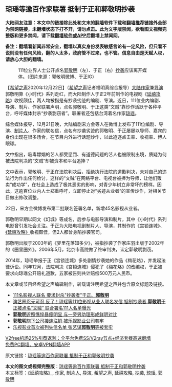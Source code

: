  <h2>琼瑶等逾百作家联署 抵制于正和郭敬明抄袭</h2> <p class="notice"><b>大陆网友注意：本文中的链接除此处和文末的<a href="https://github.com/bannedbook/fanqiang" >翻墙</a>软件下载和<a href="https://github.com/killgcd/justmysocks/blob/master/README.md">翻墙推荐</a>链接外全部为禁网链接，未翻墙状态下打不开，请勿点击。此为文字版禁闻，欲看图文视频完整版和更多禁闻，请下载<a href="https://github.com/bannedbook/fanqiang">翻墙软件或APP</a>后翻墙上禁闻网。</p><p>备注：翻墙看新闻非常安全，翻墙以真实身份发表敏感言论有一定风险，但只看不说则没有任何风险，翻的人太多，政府管不过来，也不管。信息自由是天赋人权，请放心大胆的翻墙。</b></p>  <div class="entry"> <figure><figcaption>111位业界人士公开点名<a href="https://www.bannedbook.org/bnews/tag/%e9%83%ad%e6%95%ac%e6%98%8e/" class="st_tag internal_tag" rel="tag" title="标签 郭敬明 下的日志">郭敬明</a>（左）、于正（右）<a href="https://www.bannedbook.org/bnews/tag/%E6%8A%84%E8%A2%AD/" class="st_tag internal_tag" rel="tag" title="标签 抄袭 下的日志">抄袭</a>应该离开媒体。（图片来源：郭敬明微博、于正IG）</figcaption></figure> <p>【<span class='wp_keywordlink_affiliate'><a href="https://www.soundofhope.org" title="希望之声" target="_blank">希望之声</a></span>2020年12月22日】（<a href="https://www.bannedbook.org/bnews/tag/%e5%b8%8c%e6%9c%9b%e4%b9%8b%e5%a3%b0/" class="st_tag internal_tag" rel="tag" title="标签 希望之声 下的日志">希望之声</a>记者福明真综合报导）<span class='wp_keywordlink_affiliate'><a href="https://www.bannedbook.org/" title="大陆" target="_blank">大陆</a></span><a href="https://www.bannedbook.org/bnews/tag/%e4%bd%9c%e5%ae%b6/" class="st_tag internal_tag" rel="tag" title="标签 作家 下的日志">作家</a>兼<a href="https://www.bannedbook.org/bnews/tag/%e5%af%bc%e6%bc%94/" class="st_tag internal_tag" rel="tag" title="标签 导演 下的日志">导演</a>郭敬明靠《小时代》系列走红，而大陆制作人于正2年前制作的电视剧《<a href="https://www.bannedbook.org/bnews/tag/%E5%BB%B6%E7%A6%A7%E6%94%BB%E7%95%A5/" class="st_tag internal_tag" rel="tag" title="标签 延禧攻略 下的日志">延禧攻略</a>》收视颇佳，两人均被指是有抄袭劣迹的编剧、导演。近日，111位业内编剧、导演、制片、作家联署声明，点名郭敬明、于正这类“文贼”靠炒作活跃于各种平台，呼吁媒体封杀“抄袭剽窃者”。联署者还包括台湾着名作家<a href="https://www.bannedbook.org/bnews/tag/%e7%90%bc%e7%91%b6/" class="st_tag internal_tag" rel="tag" title="标签 琼瑶 下的日志">琼瑶</a>。</p> <p>综合媒体报导，12月21日晚，大陆编剧宋方金等人在微博上发布了111位编剧、导演、<a href="https://www.bannedbook.org/bnews/tag/%E5%88%B6%E7%89%87%E4%BA%BA/" class="st_tag internal_tag" rel="tag" title="标签 制片人 下的日志">制片人</a>、作家的联名信，点名有抄袭劣迹的郭敬明、于正屡屡以导师、嘉宾的身份出现在很多场合，在节目内外进行话题炒作，以此追逐点击率、收视率、博人眼球。</p> <p>文中指出，吸毒嫖娼的艺人都受惩罚、有道德问题的艺人也被限制出境，质疑为何被法院判决的“文贼”却被资本和平台追捧？</p>  <p>文中表示，郭敬明、于正在法院判决后，拒绝执行法院的道歉判决，未对自己的违法行为作出任何检讨，这样的“文贼”在网络平台、电视台被捧为导师，让他们贩卖“成功学”，在社会上造成了极其恶劣的影响，对青少年树立非常坏的榜样。因此，这逾百位业内人士郑重呼吁，立即停止对“劣迹从业者”的宣传炒作，对相关节目做出修改调整。</p> <p>22日，宋方金微博发布第二批联名签署名单，新增45名影视从业者。</p> <p>郭敬明早期以网文《幻城》等成名，后参与电影导演和制片，其中《小时代》系列电影曾引发社会关注。于正为大陆电视剧制片人、导演，其制作的《宫锁连城》、<a href="https://www.bannedbook.org/bnews/tag/%E3%80%8A%E5%BB%B6%E7%A6%A7%E6%94%BB%E7%95%A5%E3%80%8B/" class="st_tag internal_tag" rel="tag" title="标签 《延禧攻略》 下的日志">《延禧攻略》</a>收视颇佳，但2人都曾身陷抄袭官司。</p>  <p>郭敬明出版于2003年的《梦里花落知多少》，被指抄袭了作家庄羽出版于2002年的《圈里圈外》。2006年5月，北京市高院做了终审判决，认定郭敬明剽窃。</p> <p>2014年，琼瑶举报于正《宫锁连城》多处剧情抄袭她的作品《梅花烙》，并发起法律诉讼。同年12月，法院判决《宫锁连城》侵犯了《梅花烙》的改编权，于正被要求向琼瑶公开赔礼道歉，五家被告则共计赔偿500万元人民币。</p> <p>本文章或节目经希望之声编辑制作，转载请注明希望之声并包含原文标题及链接。</p>  <ul class='op-related-articles' title='相关阅读'> <li><a href='https://www.bannedbook.org/bnews/yule/20201222/1452884.html' target='_blank'>111名影视人联名 要求封杀"抄袭者"于正、<b>郭敬明</b></a></li> <li><a href='https://www.bannedbook.org/bnews/comments/20201222/1452707.html' target='_blank'>演艺圈忍无可忍 反了！琼瑶等111位影视从业人联名发信 抵制抄袭者 <b>郭敬明</b>于正被点名“文贼” 联合署名111人名单曝光</a></li> <li><a href='https://www.bannedbook.org/bnews/yule/20190827/1181215.html' target='_blank'><b>郭敬明</b>近照憔悴暴瘦明显 与一旁男助理形成鲜明对比</a></li> <li><a href='https://www.bannedbook.org/bnews/yule/20190302/1090144.html' target='_blank'><b>郭敬明</b>旗下公司接连注销 被乐视影业公司套牢</a></li> <li><a href='https://www.bannedbook.org/bnews/finance/20190218/1082581.html' target='_blank'>乐视影业首次被列失信名单 张艺谋<b>郭敬明</b>等被套牢</a></li> </ul> <p class="texttj"> <a href="https://github.com/bannedbook/fanqiang/wiki/V2ray%E6%9C%BA%E5%9C%BA" target="_blank">V2free机场25%引荐返利：全平台免费SS/V2ray节点+经济套餐高速翻墙</a><br/> <a href="https://github.com/bannedbook/fanqiang/wiki/%E7%A6%81%E9%97%BB%E7%BD%91%E5%AE%89%E5%8D%93%E7%BF%BB%E5%A2%99%E6%96%B0%E9%97%BBAPP" target="_blank">免费PC翻墙、安卓VPN翻墙APP</a></p><p>原文链接：<a class="src_link"  href="https://www.soundofhope.org/post/456463" target="_blank">琼瑶等逾百作家联署 抵制于正和郭敬明抄袭</a></p><a name='sharetosocial'></a>       <div><b>本文的图文或视频完整版</b>：<a href='https://www.bannedbook.org/bnews/comments/20201223/1453405.html'>琼瑶等逾百作家联署 抵制于正和郭敬明抄袭</a></div>  </div><!--END ENTRY--> <div class="postfooter"> <div>本文标签：<a href="https://www.bannedbook.org/bnews/tag/%E3%80%8A%E5%BB%B6%E7%A6%A7%E6%94%BB%E7%95%A5%E3%80%8B/" rel="tag">《延禧攻略》</a>, <a href="https://www.bannedbook.org/bnews/tag/%e4%bd%9c%e5%ae%b6/" rel="tag">作家</a>, <a href="https://www.bannedbook.org/bnews/tag/%E5%88%B6%E7%89%87%E4%BA%BA/" rel="tag">制片人</a>, <a href="https://www.bannedbook.org/bnews/tag/%e5%af%bc%e6%bc%94/" rel="tag">导演</a>, <a href="https://www.bannedbook.org/bnews/tag/%e5%b8%8c%e6%9c%9b%e4%b9%8b%e5%a3%b0/" rel="tag">希望之声</a>, <a href="https://www.bannedbook.org/bnews/tag/%E5%BB%B6%E7%A6%A7%E6%94%BB%E7%95%A5/" rel="tag">延禧攻略</a>, <a href="https://www.bannedbook.org/bnews/tag/%E6%8A%84%E8%A2%AD/" rel="tag">抄袭</a>, <a href="https://www.bannedbook.org/bnews/tag/%e7%90%bc%e7%91%b6/" rel="tag">琼瑶</a>, <a href="https://www.bannedbook.org/bnews/tag/%e9%83%ad%e6%95%ac%e6%98%8e/" rel="tag">郭敬明</a></div>  </div><!--END POSTFOOTER--> 
